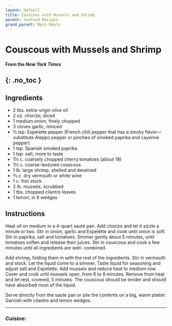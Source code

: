 ```yaml
---
layout: default
title: Couscous with Mussels and Shrimp
parent: Seafood Recipes
grand_parent: Main Meals
---
```


# Couscous with Mussels and Shrimp
#### From the <i>New York Times</i>
{: .no_toc }
---

## Ingredients
<ul>
	<li>2 tbs. extra-virgin olive oil</li>
	<li>2 oz. chorizo, diced</li>
	<li>1 medium onion, finely chopped</li>
	<li>3 cloves garlic, minced</li>
	<li>½ tsp. Espelette pepper [French chili pepper that has a smoky flavor—substitute Aleppo pepper or pinches of smoked paprika and cayenne pepper]</li>
	<li>1 tsp. Spanish smoked paprika</li>
	<li>1 tsp. salt, more to taste</li>
	<li>1½ c. coarsely chopped cherry tomatoes (about 18)</li>
	<li>1½ c. coarse-textured couscous</li>
	<li>1 lb. large shrimp, shelled and deveined</li>
	<li>⅔ c. dry vermouth or white wine</li>
	<li>1 c. fish stock</li>
	<li>2 lb. mussels, scrubbed</li>
	<li>1 tbs. chopped cilantro leaves</li>
	<li>1 lemon, in 6 wedges</li>
</ul>

## Instructions
Heat oil on medium in a 4-quart sauté pan. Add chorizo and let it sizzle a minute or two. Stir in onion, garlic and Espelette and cook until onion is soft. Stir in paprika, salt and tomatoes. Simmer gently about 5 minutes, until tomatoes soften and release their juices. Stir in couscous and cook a few minutes until all ingredients are well- combined.

Add shrimp, folding them in with the rest of the ingredients. Stir in vermouth and stock. Let the liquid come to a simmer. Taste liquid for seasoning and adjust salt and Espelette. Add mussels and reduce heat to medium-low. Cover and cook until mussels open, from 6 to 8 minutes. Remove from heat and let rest, covered, 5 minutes. The couscous should be tender and should have absorbed most of the liquid.

Serve directly from the sauté pan or pile the contents on a big, warm platter. Garnish with cilantro and lemon wedges.

--- 

### Cuisine: 